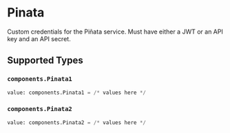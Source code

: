 # Pinata

Custom credentials for the Piñata service. Must have either
a JWT or an API key and an API secret.



## Supported Types

### `components.Pinata1`

```python
value: components.Pinata1 = /* values here */
```

### `components.Pinata2`

```python
value: components.Pinata2 = /* values here */
```

